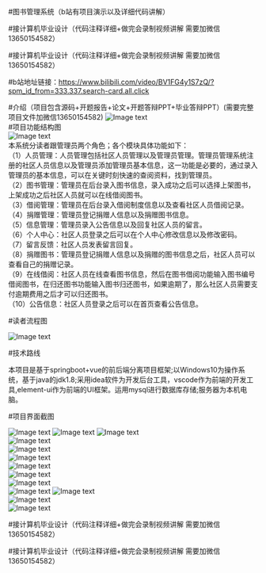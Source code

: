 #图书管理系统（b站有项目演示以及详细代码讲解）  

#接计算机毕业设计（代码注释详细+做完会录制视频讲解 需要加微信13650154582）

#接计算机毕业设计（代码注释详细+做完会录制视频讲解 需要加微信13650154582）

#b站地址链接：https://www.bilibili.com/video/BV1FG4y1S7zQ/?spm_id_from=333.337.search-card.all.click

#介绍（项目包含源码+开题报告+论文+开题答辩PPT+毕业答辩PPT）(需要完整项目文件加微信13650154582)
![Image text](https://github.com/huoming123/liibrary/blob/main/%E9%A1%B9%E7%9B%AE%E6%88%AA%E5%9B%BE/%E9%A1%B9%E7%9B%AE%E6%96%87%E4%BB%B6.png)  
#项目功能结构图  
![Image text](https://github.com/huoming123/liibrary/blob/main/%E9%A1%B9%E7%9B%AE%E6%88%AA%E5%9B%BE/%E5%8A%9F%E8%83%BD%E5%9B%BE.png)  
本系统分读者跟管理员两个角色；各个模块具体功能如下：  
（1）人员管理：人员管理包括社区人员管理以及管理员管理。管理员管理系统注册的社区人员信息以及管理员添加管理员基本信息，这一功能是必要的，通过录入管理员的基本信息，可以在关键时刻快速的查阅资料，找到管理员。  
（2）图书管理：管理员在后台录入图书信息，录入成功之后可以选择上架图书，上架成功之后社区人员就可以在线借阅图书。  
（3）借阅管理：管理员在后台录入借阅制度信息以及查看社区人员借阅记录。  
（4）捐赠管理：管理员登记捐赠人信息以及捐赠图书信息。  
（5）信息管理：管理员录入公告信息以及回复社区人员的留言。  
（6）个人中心：社区人员登录之后可以在个人中心修改信息以及修改密码。  
（7）留言反馈：社区人员发表留言回复。  
（8）捐赠图书：管理员登记捐赠人信息以及捐赠的图书信息之后，社区人员可以查看自己的捐赠记录。  
（9）在线借阅：社区人员在线查看图书信息，然后在图书借阅功能输入图书编号借阅图书，在归还图书功能输入图书归还图书，如果逾期了，那么社区人员需要支付逾期费用之后才可以归还图书。  
（10）公告信息：社区人员登录之后可以在首页查看公告信息。  

#读者流程图  

![Image text](https://github.com/huoming123/liibrary/blob/main/%E9%A1%B9%E7%9B%AE%E6%88%AA%E5%9B%BE/%E6%B5%81%E7%A8%8B%E5%9B%BE.png)  

#技术路线   

本项目是基于springboot+vue的前后端分离项目框架;以Windows10为操作系统，基于java的jdk1.8;采用idea软件为开发后台工具，vscode作为前端的开发工具,element-ui作为前端的UI框架。运用mysql进行数据库存储;服务器为本机电脑。 

#项目界面截图  

![Image text](https://github.com/huoming123/liibrary/blob/main/%E9%A1%B9%E7%9B%AE%E6%88%AA%E5%9B%BE/%E7%99%BB%E5%BD%95%E9%A1%B5%E9%9D%A2.png) 
![Image text](https://github.com/huoming123/liibrary/blob/main/%E9%A1%B9%E7%9B%AE%E6%88%AA%E5%9B%BE/%E6%B3%A8%E5%86%8C%E9%A1%B5%E9%9D%A2.png) 
![Image text](https://github.com/huoming123/liibrary/blob/main/%E9%A1%B9%E7%9B%AE%E6%88%AA%E5%9B%BE/%E9%A6%96%E9%A1%B5.png)    
![Image text](https://github.com/huoming123/liibrary/blob/main/%E9%A1%B9%E7%9B%AE%E6%88%AA%E5%9B%BE/%E4%B8%AA%E4%BA%BA%E4%BF%A1%E6%81%AF.png)  
![Image text](https://github.com/huoming123/liibrary/blob/main/%E9%A1%B9%E7%9B%AE%E6%88%AA%E5%9B%BE/%E5%9C%A8%E7%BA%BF%E5%9B%BE%E4%B9%A6.png)  
![Image text](https://github.com/huoming123/liibrary/blob/main/%E9%A1%B9%E7%9B%AE%E6%88%AA%E5%9B%BE/%E5%9B%BE%E4%B9%A6%E8%AF%A6%E6%83%85.png)  
![Image text](https://github.com/huoming123/liibrary/blob/main/%E9%A1%B9%E7%9B%AE%E6%88%AA%E5%9B%BE/%E5%9B%BE%E4%B9%A6%E5%80%9F%E9%98%85.png)  
![Image text](https://github.com/huoming123/liibrary/blob/main/%E9%A1%B9%E7%9B%AE%E6%88%AA%E5%9B%BE/%E5%BD%92%E8%BF%98%E5%9B%BE%E4%B9%A6.png)  
![Image text](https://github.com/huoming123/liibrary/blob/main/%E9%A1%B9%E7%9B%AE%E6%88%AA%E5%9B%BE/%E5%BD%92%E8%BF%98%E5%9B%BE%E4%B9%A6.png)  
![Image text](https://github.com/huoming123/liibrary/blob/main/%E9%A1%B9%E7%9B%AE%E6%88%AA%E5%9B%BE/%E5%9B%BE%E4%B9%A6%E5%BD%95%E5%85%A5%E9%A1%B5%E9%9D%A2.png)   ![Image text](https://github.com/huoming123/liibrary/blob/main/%E9%A1%B9%E7%9B%AE%E6%88%AA%E5%9B%BE/%E5%9B%BE%E4%B9%A6%E5%88%97%E8%A1%A8.png)  
![Image text](https://github.com/huoming123/liibrary/blob/main/%E9%A1%B9%E7%9B%AE%E6%88%AA%E5%9B%BE/%E5%80%9F%E9%98%85%E8%AE%B0%E5%BD%95%20.png)  
![Image text](https://github.com/huoming123/liibrary/blob/main/%E9%A1%B9%E7%9B%AE%E6%88%AA%E5%9B%BE/%E5%85%AC%E5%91%8A.png)  

#接计算机毕业设计（代码注释详细+做完会录制视频讲解 需要加微信13650154582）

#接计算机毕业设计（代码注释详细+做完会录制视频讲解 需要加微信13650154582）


